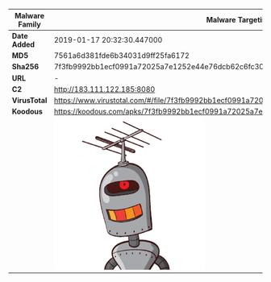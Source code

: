 | Malware Family | Malware Targeting South Koreans                              |
| -------------- | ------------------------------------------------------------ |
| **Date Added** | 2019-01-17 20:32:30.447000                                                   |
| **MD5**        | 7561a6d381fde6b34031d9ff25fa6172                             |
| **Sha256**     | 7f3fb9992bb1ecf0991a72025a7e1252e44e76dcb62c6fc3092d7fb9390d0793 |
| **URL**        | -                                                            |
| **C2**         | http://183.111.122.185:8080 |
| **VirusTotal** | https://www.virustotal.com/#/file/7f3fb9992bb1ecf0991a72025a7e1252e44e76dcb62c6fc3092d7fb9390d0793/detection |
| **Koodous**    | https://koodous.com/apks/7f3fb9992bb1ecf0991a72025a7e1252e44e76dcb62c6fc3092d7fb9390d0793 |
|                | ![](../assets/7f3fb9992bb1ecf0991a72025a7e1252e44e76dcb62c6fc3092d7fb9390d0793.png) |
